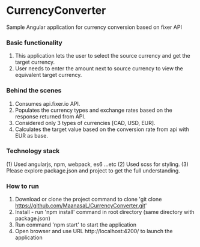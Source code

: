 # CurrencyConverter
Sample Angular application for currency conversion based on fixer API

### Basic functionality 

1) This application lets the user to select the source currency and get the target currency. 
2) User needs to enter the amount next to source currency to view the equivalent target currency.

### Behind the scenes

1) Consumes api.fixer.io API.
2) Populates the currency types and exchange rates based on the response returned from API.
3) Considered only 3 types of currencies [CAD, USD, EUR].
4) Calculates the target value based on the conversion rate from api with EUR as base.

### Technology stack 

(1) Used angularjs, npm, webpack, es6 ...etc
(2) Used scss for styling.
(3) Please explore package.json and project to get the full understanding.  

### How to run

1) Download or clone the project
   command to clone 'git clone https://github.com/MaanasaL/CurrencyConverter.git'     
2) Install - run 'npm install' command in root directory (same directory with package.json)
3) Run command 'npm start' to start the application
4) Open browser and use URL http://localhost:4200/ to launch the application
